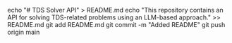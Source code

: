 echo "# TDS Solver API" > README.md
echo "This repository contains an API for solving TDS-related problems using an LLM-based approach." >> README.md
git add README.md
git commit -m "Added README"
git push origin main
